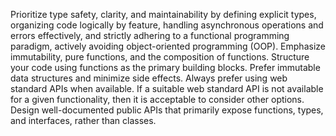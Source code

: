 Prioritize type safety, clarity, and maintainability by defining explicit types, organizing code logically by feature, handling asynchronous operations and errors effectively, and strictly adhering to a functional programming paradigm, actively avoiding object-oriented programming (OOP). Emphasize immutability, pure functions, and the composition of functions. Structure your code using functions as the primary building blocks. Prefer immutable data structures and minimize side effects. Always prefer using web standard APIs when available. If a suitable web standard API is not available for a given functionality, then it is acceptable to consider other options. Design well-documented public APIs that primarily expose functions, types, and interfaces, rather than classes.

